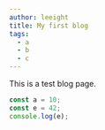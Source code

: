 ```yaml
---
author: leeight
title: My first blog
tags:
  - a
  - b
  - c
---
```


This is a test blog page.

```js
const a = 10;
const e = 42;
console.log(e);
```